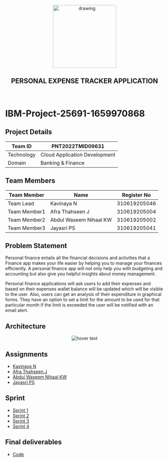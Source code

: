 <br>
<div align="center">
  <img src="https://upload.wikimedia.org/wikipedia/commons/5/51/IBM_logo.svg" align="center" alt="drawing" width="200" />
  <h2 align="center">PERSONAL EXPENSE TRACKER APPLICATION</h2>
</div><br>

# IBM-Project-25691-1659970868




## Project Details
| Team ID       | PNT2022TMID09631         |
| ------------- | -------------                |
| Technology    | Cloud Application Development|
|  Domain       | Banking & Finance            | 


## Team Members
| Team Member  | Name            | Register No    |
| -------------| -------------   | --------       |
| Team Lead    |Kavinaya N       | 310619205046   |
| Team Member1 | Afra Thahseen J     | 310619205004  |
| Team Member2 | Abdul Waseem Nihaal KW        | 310619205002   |
| Team Member3 | Jayasri PS       | 310619205041   |

## Problem Statement 

Personal finance entails all the financial decisions and activities that a Finance app makes your life easier by helping you to manage your finances efficiently. A personal finance app will not only help you with budgeting and accounting but also give you helpful insights about money management.


Personal finance applications will ask users to add their expenses and based on their expenses wallet balance will be updated which will be visible to the user.  Also, users can get an analysis of their expenditure in graphical forms. They have an option to set a limit for the amount to be used for that particular month if the limit is exceeded the user will be notified with an email alert.

## Architecture
<p align="center">
  <img src="https://lh6.googleusercontent.com/rEq5ONu1NkSrSCO2bCYqPGfekO-jk-xyVo6TK1ZzwFrWosaBAzNpsiTcljCtT9wf0LvzUY18F9FTVzWBKTWCavF2lNG8N52IX6Ox6bJKd5uE7mTjU5_fG7Dh9OlY5g"  title="hover text">
</p>


## Assignments

- [Kavinaya N]( https://github.com/IBM-EPBL/IBM-Project-25691-1659970868/tree/main/Assignments/Team%20Leader-Kavinaya%20N)
- [Afra Thahseen J]( https://github.com/IBM-EPBL/IBM-Project-25691-1659970868/tree/main/Assignments/Team%20Member%202-%20Afra%20Thahseen%20J)
- [Abdul Waseem Nihaal KW]( https://github.com/IBM-EPBL/IBM-Project-25691-1659970868/tree/main/Assignments/Team%20member%201-%20Abdul%20Waseem%20Nihaal%20%20K%20W)
- [Jayasri PS]( https://github.com/IBM-EPBL/IBM-Project-25691-1659970868/tree/main/Assignments/Team%20Member%203-%20Jayasri%20P%20S)

## Sprint

- [Sprint 1]( https://github.com/IBM-EPBL/IBM-Project-25691-1659970868/tree/main/Project%20Development%20phase/Sprint%201)
- [Sprint 2]( https://github.com/IBM-EPBL/IBM-Project-25691-1659970868/tree/main/Project%20Development%20phase/Sprint%202)
- [Sprint 3]( https://github.com/IBM-EPBL/IBM-Project-25691-1659970868/tree/main/Project%20Development%20phase/Sprint%203)
- [Sprint 4]( https://github.com/IBM-EPBL/IBM-Project-25691-1659970868/tree/main/Project%20Development%20phase/Sprint%204)

## Final deliverables
   
- [Code]( https://github.com/IBM-EPBL/IBM-Project-25691-1659970868/tree/main/Final%20deliverables/Final%20code)
